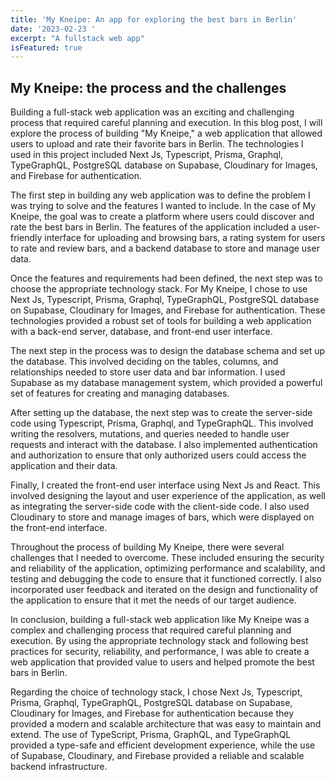 ```yaml
---
title: 'My Kneipe: An app for exploring the best bars in Berlin'
date: '2023-02-23 '
excerpt: "A fullstack web app"
isFeatured: true
---
```

 ## My Kneipe: the process and the challenges


Building a full-stack web application was an exciting and challenging process that required careful planning and execution. In this blog post, I will explore the process of building "My Kneipe," a web application that allowed users to upload and rate their favorite bars in Berlin. The technologies I used in this project included Next Js, Typescript, Prisma, Graphql, TypeGraphQL, PostgreSQL database on Supabase, Cloudinary for Images, and Firebase for authentication.

The first step in building any web application was to define the problem I was trying to solve and the features I wanted to include. In the case of My Kneipe, the goal was to create a platform where users could discover and rate the best bars in Berlin. The features of the application included a user-friendly interface for uploading and browsing bars, a rating system for users to rate and review bars, and a backend database to store and manage user data.

Once the features and requirements had been defined, the next step was to choose the appropriate technology stack. For My Kneipe, I chose to use Next Js, Typescript, Prisma, Graphql, TypeGraphQL, PostgreSQL database on Supabase, Cloudinary for Images, and Firebase for authentication. These technologies provided a robust set of tools for building a web application with a back-end server, database, and front-end user interface.

The next step in the process was to design the database schema and set up the database. This involved deciding on the tables, columns, and relationships needed to store user data and bar information. I used Supabase as my database management system, which provided a powerful set of features for creating and managing databases.

After setting up the database, the next step was to create the server-side code using Typescript, Prisma, Graphql, and TypeGraphQL. This involved writing the resolvers, mutations, and queries needed to handle user requests and interact with the database. I also implemented authentication and authorization to ensure that only authorized users could access the application and their data.

Finally, I created the front-end user interface using Next Js and React. This involved designing the layout and user experience of the application, as well as integrating the server-side code with the client-side code. I also used Cloudinary to store and manage images of bars, which were displayed on the front-end interface.

Throughout the process of building My Kneipe, there were several challenges that I needed to overcome. These included ensuring the security and reliability of the application, optimizing performance and scalability, and testing and debugging the code to ensure that it functioned correctly. I also incorporated user feedback and iterated on the design and functionality of the application to ensure that it met the needs of our target audience.

In conclusion, building a full-stack web application like My Kneipe was a complex and challenging process that required careful planning and execution. By using the appropriate technology stack and following best practices for security, reliability, and performance, I was able to create a web application that provided value to users and helped promote the best bars in Berlin.

Regarding the choice of technology stack, I chose Next Js, Typescript, Prisma, Graphql, TypeGraphQL, PostgreSQL database on Supabase, Cloudinary for Images, and Firebase for authentication because they provided a modern and scalable architecture that was easy to maintain and extend. The use of TypeScript, Prisma, GraphQL, and TypeGraphQL provided a type-safe and efficient development experience, while the use of Supabase, Cloudinary, and Firebase provided a reliable and scalable backend infrastructure.